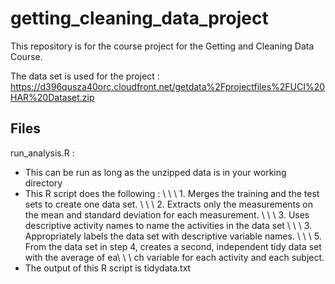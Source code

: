 # getting_cleaning_data_project

This repository is for the course project for the Getting and Cleaning Data Course.

The data set is used for the project :
https://d396qusza40orc.cloudfront.net/getdata%2Fprojectfiles%2FUCI%20HAR%20Dataset.zip

## Files
run_analysis.R :
- This can be run as long as the unzipped data is in your working directory 
- This R script does the following : 
\ \ \ 1. Merges the training and the test sets to create one data set.
\ \ \ 2. Extracts only the measurements on the mean and standard deviation for each measurement. 
\ \ \ 3. Uses descriptive activity names to name the activities in the data set
\ \ \ 3. Appropriately labels the data set with descriptive variable names. 
\ \ \ 5. From the data set in step 4, creates a second, independent tidy data set with the average of ea\ \ \ ch variable for each activity and each subject.
- The output of this R script is tidydata.txt